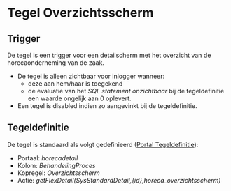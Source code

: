 # Tegel Overzichtsscherm

## Trigger

De tegel is een trigger voor een detailscherm met het overzicht van de horecaonderneming van de zaak.

  * De tegel is alleen zichtbaar voor inlogger wanneer:
    * deze aan hem/haar is toegekend
    * de evaluatie van het *SQL statement onzichtbaar* bij de tegeldefinitie een waarde ongelijk aan 0 oplevert.
  * Een tegel is disabled indien zo aangevinkt bij de tegeldefinitie.

## Tegeldefinitie

De tegel is standaard als volgt gedefinieerd ([Portal Tegeldefinitie](../../../instellen_inrichten/portaldefinitie/portal_tegel.md)):

  * Portaal: *horecadetail*
  * Kolom: *BehandelingProces*
  * Kopregel: *Overzichtsscherm*
  * Actie: *getFlexDetail(SysStandardDetail,{id},horeca_overzichtsscherm)*

